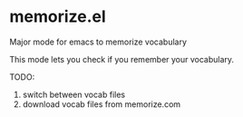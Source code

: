 memorize.el
===========

Major mode for emacs to memorize vocabulary

This mode lets you check if you remember your vocabulary. 

TODO: 
1. switch between vocab files
2. download vocab files from memorize.com

